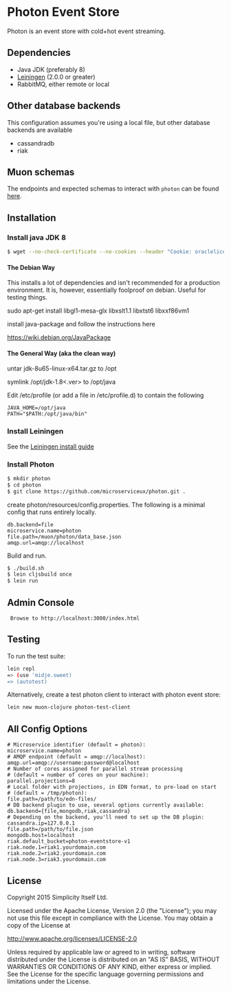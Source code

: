 # Photon Event Store

Photon is an event store with cold+hot event streaming.

## Dependencies

* Java JDK (preferably 8)
* [Leiningen](https://github.com/technomancy/leiningen) (2.0.0 or greater)
* RabbitMQ, either remote or local

## Other database backends

This configuration assumes you're using a local file, but other database backends are available
* cassandradb
* riak

## Muon schemas

The endpoints and expected schemas to interact with `photon` can be found
[here](docs/schemas.md).

## Installation

### Install java JDK 8
```bash
$ wget --no-check-certificate --no-cookies --header "Cookie: oraclelicense=accept-securebackup-cookie" http://download.oracle.com/otn-pub/java/jdk/8u65-b17/jdk-8u65-linux-x64.tar.gz
```
#### The Debian Way

This installs a lot of dependencies and isn't recommended for a production environment. It is, however, essentially foolproof on debian. Useful for testing things.

sudo apt-get install libgl1-mesa-glx libxslt1.1 libxtst6 libxxf86vm1

install java-package and follow the instructions here

https://wiki.debian.org/JavaPackage

#### The General Way (aka the clean way)

untar jdk-8u65-linux-x64.tar.gz to /opt

symlink /opt/jdk-1.8<.ver> to /opt/java

Edit /etc/profile (or add a file in /etc/profile.d) to contain the following

```
JAVA_HOME=/opt/java
PATH="$PATH:/opt/java/bin"
```

### Install Leiningen

See the [Leiningen install guide](https://github.com/technomancy/leiningen/tree/stable)

### Install Photon

```bash
$ mkdir photon
$ cd photon 
$ git clone https://github.com/microserviceux/photon.git .
```
create photon/resources/config.properties. The following is a minimal config that runs entirely locally.

```
db.backend=file
microservice.name=photon
file.path=/muon/photon/data_base.json
amqp.url=amqp://localhost
```

Build and run.

```bash
$ ./build.sh
$ lein cljsbuild once
$ lein run
```

## Admin Console

     Browse to http://localhost:3000/index.html


## Testing

To run the test suite:

```bash
lein repl
=> (use 'midje.sweet)
=> (autotest)
```


Alternatively, create a test photon client to interact with photon event store:

```bash
lein new muon-clojure photon-test-client
```

## All Config Options

```
# Microservice identifier (default = photon):
microservice.name=photon
# AMQP endpoint (default = amqp://localhost):
amqp.url=amqp://username:password@localhost
# Number of cores assigned for parallel stream processing
# (default = number of cores on your machine):
parallel.projections=8
# Local folder with projections, in EDN format, to pre-load on start
# (default = /tmp/photon):
file.path=/path/to/edn-files/
# DB backend plugin to use, several options currently available:
db.backend={file,mongodb,riak,cassandra}
# Depending on the backend, you'll need to set up the DB plugin:
cassandra.ip=127.0.0.1
file.path=/path/to/file.json
mongodb.host=localhost
riak.default_bucket=photon-eventstore-v1
riak.node.1=riak1.yourdomain.com
riak.node.2=riak2.yourdomain.com
riak.node.3=riak3.yourdomain.com
```


## License

Copyright 2015 Simplicity Itself Ltd.

Licensed under the Apache License, Version 2.0 (the "License"); you may not use this file except in compliance with the License. You may obtain a copy of the License at

http://www.apache.org/licenses/LICENSE-2.0

Unless required by applicable law or agreed to in writing, software distributed under the License is distributed on an "AS IS" BASIS, WITHOUT WARRANTIES OR CONDITIONS OF ANY KIND, either express or implied. See the License for the specific language governing permissions and limitations under the License.
